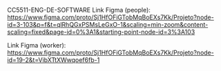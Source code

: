 CC5511-ENG-DE-SOFTWARE
Link Figma (people): https://www.figma.com/proto/Sj1HfOFiGTobMqBoEXs7Kk/Projeto?node-id=3-103&p=f&t=qlRhQGxPSMsLeGxO-1&scaling=min-zoom&content-scaling=fixed&page-id=0%3A1&starting-point-node-id=3%3A103



Link Figma (worker): https://www.figma.com/proto/Sj1HfOFiGTobMqBoEXs7Kk/Projeto?node-id=19-2&t=VibXTtXWwqoef6fb-1
